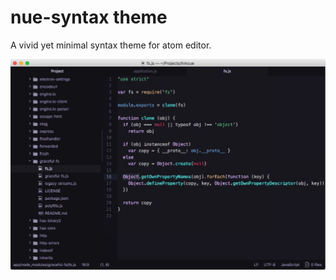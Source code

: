 # nue-syntax theme

A vivid yet minimal syntax theme for atom editor.

![](https://raw.githubusercontent.com/codekidX/nue-syntax/master/preview/preview_js_code.jpg)
